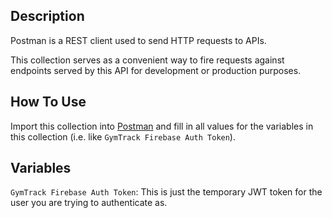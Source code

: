## Description

Postman is a REST client used to send HTTP requests to APIs.

This collection serves as a convenient way to fire requests against endpoints served by this API for development or
production purposes.

## How To Use

Import this collection into [Postman](https://www.postman.com/product/rest-client/) and fill in all values for the
variables in this collection (i.e. like `GymTrack Firebase Auth Token`).

## Variables

`GymTrack Firebase Auth Token`: This is just the temporary JWT token for the user you are trying to authenticate as.
